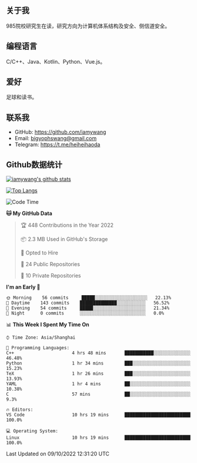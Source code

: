 ## 关于我

985院校研究生在读，研究方向为计算机体系结构及安全、侧信道安全。

## 编程语言

C/C++、Java、Kotlin、Python、Vue.js。

## 爱好

足球和读书。

## 联系我

- GitHub: https://github.com/iamywang
- Email: bigyophswang@gmail.com
- Telegram: https://t.me/heiheihaoda

## Github数据统计

[![iamywang's github stats](https://github-readme-stats.vercel.app/api?username=iamywang&count_private=true&show_icons=true)]()

[![Top Langs](https://github-readme-stats.vercel.app/api/top-langs/?username=iamywang&layout=compact)]()

<!--START_SECTION:waka-->
![Code Time](http://img.shields.io/badge/Code%20Time-596%20hrs%2013%20mins-blue)

**🐱 My GitHub Data** 

> 🏆 448 Contributions in the Year 2022
 > 
> 📦 2.3 MB Used in GitHub's Storage 
 > 
> 💼 Opted to Hire
 > 
> 📜 24 Public Repositories 
 > 
> 🔑 10 Private Repositories  
 > 
**I'm an Early 🐤** 

```text
🌞 Morning    56 commits     █████░░░░░░░░░░░░░░░░░░░░   22.13% 
🌆 Daytime    143 commits    ██████████████░░░░░░░░░░░   56.52% 
🌃 Evening    54 commits     █████░░░░░░░░░░░░░░░░░░░░   21.34% 
🌙 Night      0 commits      ░░░░░░░░░░░░░░░░░░░░░░░░░   0.0%

```


📊 **This Week I Spent My Time On** 

```text
⌚︎ Time Zone: Asia/Shanghai

💬 Programming Languages: 
C++                      4 hrs 48 mins       ███████████░░░░░░░░░░░░░░   46.48% 
Python                   1 hr 34 mins        ███░░░░░░░░░░░░░░░░░░░░░░   15.23% 
TeX                      1 hr 26 mins        ███░░░░░░░░░░░░░░░░░░░░░░   13.93% 
YAML                     1 hr 4 mins         ██░░░░░░░░░░░░░░░░░░░░░░░   10.38% 
C                        57 mins             ██░░░░░░░░░░░░░░░░░░░░░░░   9.3%

🔥 Editors: 
VS Code                  10 hrs 19 mins      █████████████████████████   100.0%

💻 Operating System: 
Linux                    10 hrs 19 mins      █████████████████████████   100.0%

```


 Last Updated on 09/10/2022 12:31:20 UTC
<!--END_SECTION:waka-->
